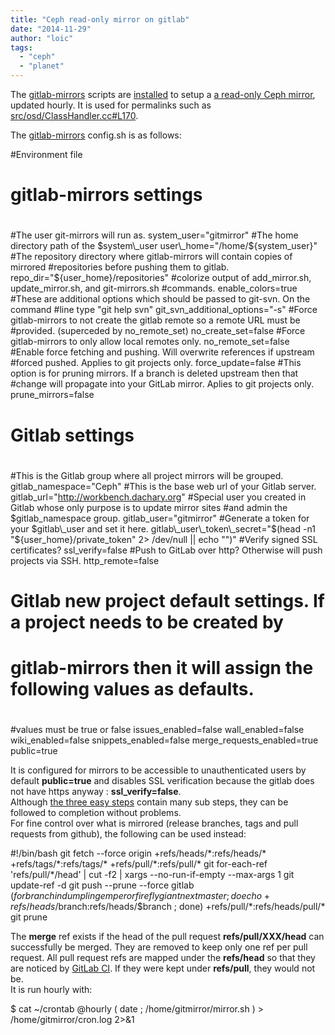 ```yaml
---
title: "Ceph read-only mirror on gitlab"
date: "2014-11-29"
author: "loic"
tags: 
  - "ceph"
  - "planet"
---
```


The [gitlab-mirrors](https://github.com/samrocketman/gitlab-mirrors) scripts are [installed](https://github.com/samrocketman/gitlab-mirrors#three-easy-steps) to setup a [a read-only Ceph mirror](http://workbench.dachary.org/ceph/ceph/), updated hourly. It is used for permalinks such as [src/osd/ClassHandler.cc#L170](http://workbench.dachary.org/ceph/ceph/blob/master/src/osd/ClassHandler.cc#L170).  
  
The [gitlab-mirrors](https://github.com/samrocketman/gitlab-mirrors) config.sh is as follows:

#Environment file

#
# gitlab-mirrors settings
#

#The user git-mirrors will run as.
system\_user="gitmirror"
#The home directory path of the $system\_user
user\_home="/home/${system\_user}"
#The repository directory where gitlab-mirrors will contain copies of mirrored
#repositories before pushing them to gitlab.
repo\_dir="${user\_home}/repositories"
#colorize output of add\_mirror.sh, update\_mirror.sh, and git-mirrors.sh
#commands.
enable\_colors=true
#These are additional options which should be passed to git-svn.  On the command
#line type "git help svn"
git\_svn\_additional\_options="-s"
#Force gitlab-mirrors to not create the gitlab remote so a remote URL must be
#provided. (superceded by no\_remote\_set)
no\_create\_set=false
#Force gitlab-mirrors to only allow local remotes only.
no\_remote\_set=false
#Enable force fetching and pushing.  Will overwrite references if upstream
#forced pushed.  Applies to git projects only.
force\_update=false
#This option is for pruning mirrors.  If a branch is deleted upstream then that
#change will propagate into your GitLab mirror.  Aplies to git projects only.
prune\_mirrors=false

#
# Gitlab settings
#

#This is the Gitlab group where all project mirrors will be grouped.
gitlab\_namespace="Ceph"
#This is the base web url of your Gitlab server.
gitlab\_url="http://workbench.dachary.org"
#Special user you created in Gitlab whose only purpose is to update mirror sites
#and admin the $gitlab\_namespace group.
gitlab\_user="gitmirror"
#Generate a token for your $gitlab\_user and set it here.
gitlab\_user\_token\_secret="$(head -n1 "${user\_home}/private\_token" 2> /dev/null || echo "")"
#Verify signed SSL certificates?
ssl\_verify=false
#Push to GitLab over http?  Otherwise will push projects via SSH.
http\_remote=false

#
# Gitlab new project default settings.  If a project needs to be created by
# gitlab-mirrors then it will assign the following values as defaults.
#

#values must be true or false
issues\_enabled=false
wall\_enabled=false
wiki\_enabled=false
snippets\_enabled=false
merge\_requests\_enabled=true
public=true

It is configured for mirrors to be accessible to unauthenticated users by default **public=true** and disables SSL verification because the gitlab does not have https anyway : **ssl\_verify=false**.  
Although [the three easy steps](https://github.com/samrocketman/gitlab-mirrors#three-easy-steps) contain many sub steps, they can be followed to completion without problems.  
For fine control over what is mirrored (release branches, tags and pull requests from github), the following can be used instead:

#!/bin/bash
git fetch --force origin +refs/heads/\*:refs/heads/\* +refs/tags/\*:refs/tags/\* +refs/pull/\*:refs/pull/\*
git for-each-ref 'refs/pull/\*/head' | cut -f2 | xargs --no-run-if-empty --max-args 1 git update-ref -d
git push --prune --force gitlab $(for branch in dumpling emperor firefly giant next master ; do echo +refs/heads/$branch:refs/heads/$branch ; done) +refs/pull/\*:refs/heads/pull/\*
git prune

The **merge** ref exists if the head of the pull request **refs/pull/XXX/head** can successfully be merged. They are removed to keep only one ref per pull request. All pull request refs are mapped under the **refs/head** so that they are noticed by [GitLab CI](http://dachary.org/?p=3409). If they were kept under **refs/pull**, they would not be.  
It is run hourly with:

$ cat ~/crontab
@hourly ( date ; /home/gitmirror/mirror.sh ) > /home/gitmirror/cron.log 2>&1
